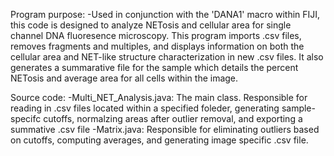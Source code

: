 Program purpose:
    -Used in conjunction with the 'DANA1' macro within FIJI, this code is designed to analyze NETosis and cellular area for single channel DNA fluoresence microscopy. This program imports .csv files, removes fragments and multiples, and displays information on both the cellular area and NET-like structure characterization in new .csv files. It also generates a summarative file for the sample which details the percent NETosis and average area for all cells within the image.
    
Source code:
    -Multi_NET_Analysis.java: The main class. Responsible for reading in .csv files located within a specified foleder, generating sample-specifc cutoffs, normalzing areas after outlier removal, and exporting a summative .csv file
    -Matrix.java: Responsible for eliminating outliers based on cutoffs, computing averages, and generating image specific .csv file.
  
